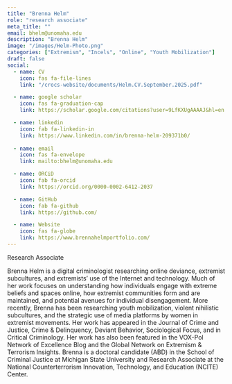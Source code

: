 ```yaml
---
title: "Brenna Helm"
role: "research associate"
meta_title: ""
email: bhelm@unomaha.edu
description: "Brenna Helm"
image: "/images/Helm-Photo.png"
categories: ["Extremism", "Incels", "Online", "Youth Mobilization"]
draft: false
social:
  - name: CV
    icon: fas fa-file-lines
    link: "/crocs-website/documents/Helm.CV.September.2025.pdf"

  - name: google scholar
    icon: fas fa-graduation-cap
    link: https://scholar.google.com/citations?user=9LfKXUgAAAAJ&hl=en

  - name: linkedin
    icon: fab fa-linkedin-in
    link: https://www.linkedin.com/in/brenna-helm-209371b0/
  
  - name: email
    icon: fas fa-envelope
    link: mailto:bhelm@unomaha.edu

  - name: ORCiD
    icon: fab fa-orcid
    link: https://orcid.org/0000-0002-6412-2037

  - name: GitHub
    icon: fab fa-github
    link: https://github.com/

  - name: Website
    icon: fas fa-globe
    link: https://www.brennahelmportfolio.com/
---
```

Research Associate
<!--more-->
Brenna Helm is a digital criminologist researching online deviance, extremist subcultures, and extremists’ use of the Internet and technology. Much of her work focuses on understanding how individuals engage with extreme beliefs and spaces online, how extremist communities form and are maintained, and potential avenues for individual disengagement. More recently, Brenna has been researching youth mobilization, violent nihilistic subcultures, and the strategic use of media platforms by women in extremist movements. Her work has appeared in the Journal of Crime and Justice, Crime & Delinquency, Deviant Behavior, Sociological Focus, and in Critical Criminology. Her work has also been featured in the VOX-Pol Network of Excellence Blog and the Global Network on Extremism & Terrorism Insights. Brenna is a doctoral candidate (ABD) in the School of Criminal Justice at Michigan State University and Research Associate at the National Counterterrorism Innovation, Technology, and Education (NCITE) Center.